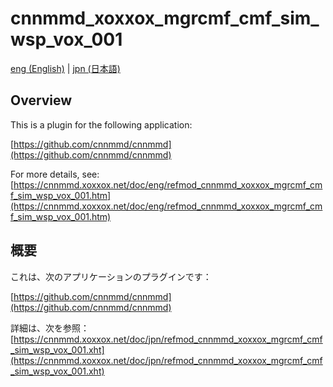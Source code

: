 # cnnmmd_xoxxox_mgrcmf_cmf_sim_wsp_vox_001

[eng (English)](#Overview) | [jpn (日本語)](#概要)

## Overview

This is a plugin for the following application:

[https://github.com/cnnmmd/cnnmmd](https://github.com/cnnmmd/cnnmmd)

For more details, see:  
[https://cnnmmd.xoxxox.net/doc/eng/refmod_cnnmmd_xoxxox_mgrcmf_cmf_sim_wsp_vox_001.htm](https://cnnmmd.xoxxox.net/doc/eng/refmod_cnnmmd_xoxxox_mgrcmf_cmf_sim_wsp_vox_001.htm)

## 概要

これは、次のアプリケーションのプラグインです：

[https://github.com/cnnmmd/cnnmmd](https://github.com/cnnmmd/cnnmmd)

詳細は、次を参照：[https://cnnmmd.xoxxox.net/doc/jpn/refmod_cnnmmd_xoxxox_mgrcmf_cmf_sim_wsp_vox_001.xht](https://cnnmmd.xoxxox.net/doc/jpn/refmod_cnnmmd_xoxxox_mgrcmf_cmf_sim_wsp_vox_001.xht)